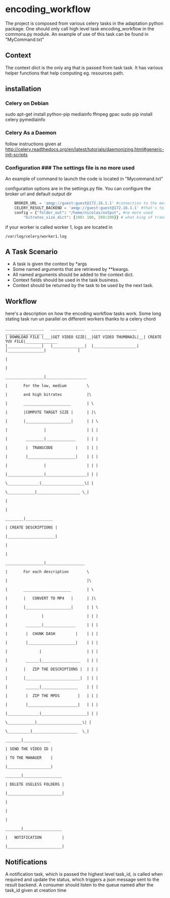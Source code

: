 # encoding_workflow #

The project is composed from various celery tasks in the adaptation python package. One should only call high level task encoding_workflow in the commons.py module. An example of use of this task can be found in "MyCommand.txt"

## Context ##

The context diict is the only arg that is passed from task task. It has various helper functions that help computing eg. resources path.

## installation ##

### Celery on Debian ###

sudo apt-get install python-pip mediainfo ffmpeg gpac
sudo pip install celery pymediainfo

### Celery As a Daemon ###

follow instructions given at http://celery.readthedocs.org/en/latest/tutorials/daemonizing.html#generic-init-scripts

### Configuration ### The settings file is no more used

An example of command to launch the code is located in "Mycommand.txt"

configuration options are in the settings.py file. You can configure the broker url and default output dir

```python
    BROKER_URL = 'amqp://guest:guest@172.16.1.1' #connection to the message broker
    CELERY_RESULT_BACKEND = 'amqp://guest:guest@172.16.1.1' #that's to connect to result backend
    config = {"folder_out": "/home/nicolas/output", #no more used
        "bitrates_size_dict": {100: 100, 200:200}} # what king of transcoding should be done
```

if your worker is called worker 1, logs are located in 

    /var/log/celery/worker1.log

## A Task Scenario ##

* A task is given the context by *args
* Some named arguments that are retrieved by **kwargs. 
* All named arguments should be added to the context dict. 
* Context fields should be used in the task business. 
* Context should be returned by the task to be used by the next task.


## Workflow ##
here's a description on how the encoding workflow tasks work. Some long stating task run un parallel on different workers thanks to a celery chord

    _________________   _______________   ____________________   _________________
    | DOWNLOAD FILE |___|GET VIDEO SIZE|__|GET VIDEO THUMBNAIL|__| CREATE YUV FILE|______________     
    |_______________|   |______________|  |___________________|  |________________|              |
                                                                                                 |
                                                                                                 |
                                                                                _________________|__________________ 
                                                                                |       For the low, medium         \
                                                                                |       and high bitrates           |\
                                                                                |       _____________________       | \
                                                                                |       |COMPUTE TARGET SIZE |      | |\
                                                                                |       |____________________|      | | \
                                                                                |                |                  | | |
                                                                                |        ________|_____________     | | |
                                                                                |        |  TRANSCODE          |    | | |
                                                                                |        |_____________________|    | | |
                                                                                |                |                  | | |
                                                                                |________________|__________________| | |
                                                                                  \______________|___________________\| |
                                                                                    \____________|___________________ \_|
                                                                                                 |
                                                                                                 | 
                                                                                         ________|____________
                                                                                        | CREATE DESCRIPTIONS |
                                                                                        |_____________________|     
                                                                                                 |
                                                                                                 |
                                                                                _________________|_________________          
                                                                                |       For each description        \
                                                                                |                                   |\
                                                                                |       _____________________       | \
                                                                                |       |   CONVERT TO MP4   |      | |\
                                                                                |       |____________________|      | | \
                                                                                |               |                   | | |
                                                                                |        _______|______________     | | |
                                                                                |        |  CHUNK DASH         |    | | |
                                                                                |        |_____________________|    | | |
                                                                                |              |                    | | |
                                                                                |        ______|_________________   | | |
                                                                                |       |   ZIP THE DESCRIPTIONS |  | | |
                                                                                |       |________________________|  | | | 
                                                                                |        ______|________________    | | |
                                                                                |        |  ZIP THE MPDS        |   | | |
                                                                                |        |______________________|   | | |
                                                                                |______________|____________________| | |
                                                                                  \____________|____________________\| |
                                                                                    \__________|____________________  \_|
                                                                                        _______|____________
                                                                                        | SEND THE VIDEO ID |
                                                                                        | TO THE MANAGER    |  
                                                                                        |___________________|
                                                                                        _______|_________________
                                                                                        | DELETE USELESS FOLDERS |
                                                                                        |________________________|
                                                                                               |
                                                                                               |
                                                                                               |
                                                                                        _______|_________________
                                                                                        |   NOTIFICATION         |
                                                                                        |________________________|
## Notifications ##

A notification task, which is passed the highest level task_id, is called when required and update the status, which triggers a json message sent to the result backend. A consumer should listen to the queue named after the task_id given at creation time
